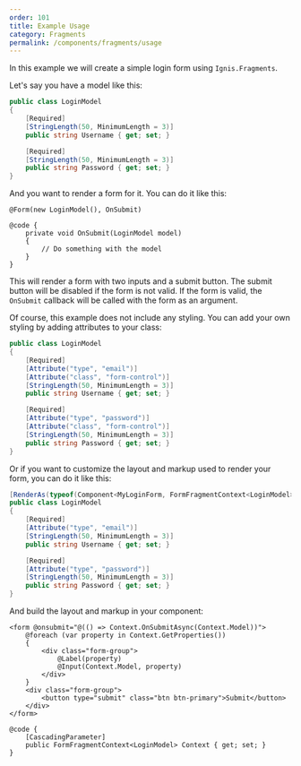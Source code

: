 ```yaml
---
order: 101
title: Example Usage
category: Fragments
permalink: /components/fragments/usage
---
```


In this example we will create a simple login form using `Ignis.Fragments`.

Let's say you have a model like this:

```csharp
public class LoginModel
{
    [Required]
    [StringLength(50, MinimumLength = 3)]
    public string Username { get; set; }

    [Required]
    [StringLength(50, MinimumLength = 3)]
    public string Password { get; set; }
}
```

And you want to render a form for it. You can do it like this:

```cshtml
@Form(new LoginModel(), OnSubmit)

@code {
    private void OnSubmit(LoginModel model)
    {
        // Do something with the model
    }
}
```

This will render a form with two inputs and a submit button. The submit button will be disabled if the form is not
valid. If the form is valid, the `OnSubmit` callback will be called with the form as an argument.

Of course, this example does not include any styling. You can add your own styling by adding attributes to your class:

```csharp
public class LoginModel
{
    [Required]
    [Attribute("type", "email")]
    [Attribute("class", "form-control")]
    [StringLength(50, MinimumLength = 3)]
    public string Username { get; set; }

    [Required]
    [Attribute("type", "password")]
    [Attribute("class", "form-control")]
    [StringLength(50, MinimumLength = 3)]
    public string Password { get; set; }
}
```

Or if you want to customize the layout and markup used to render your form, you can do it like this:

```csharp
[RenderAs(typeof(Component<MyLoginForm, FormFragmentContext<LoginModel>>))]
public class LoginModel
{
    [Required]
    [Attribute("type", "email")]
    [StringLength(50, MinimumLength = 3)]
    public string Username { get; set; }

    [Required]
    [Attribute("type", "password")]
    [StringLength(50, MinimumLength = 3)]
    public string Password { get; set; }
}
```

And build the layout and markup in your component:

```cshtml
<form @onsubmit="@(() => Context.OnSubmitAsync(Context.Model))">
    @foreach (var property in Context.GetProperties())
    {
        <div class="form-group">
            @Label(property)
            @Input(Context.Model, property)
        </div>
    }
    <div class="form-group">
        <button type="submit" class="btn btn-primary">Submit</button>
    </div>
</form>

@code {
    [CascadingParameter]
    public FormFragmentContext<LoginModel> Context { get; set; }
}
```

